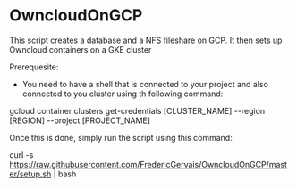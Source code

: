# OwncloudOnGCP
This script creates a database and a NFS fileshare on GCP. It then sets up Owncloud containers on a GKE cluster

Prerequesite:
  - You need to have a shell that is connected to your project and also connected to you cluster using th following command:
  
  gcloud container clusters get-credentials [CLUSTER_NAME] --region [REGION] --project [PROJECT_NAME]


Once this is done, simply run the script using this command:

curl -s https://raw.githubusercontent.com/FredericGervais/OwncloudOnGCP/master/setup.sh | bash
